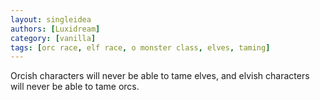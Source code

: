 ```yaml
---
layout: singleidea
authors: [Luxidream]
category: [vanilla]
tags: [orc race, elf race, o monster class, elves, taming]
---
```

Orcish characters will never be able to tame elves, and elvish characters will never be able to tame orcs.
